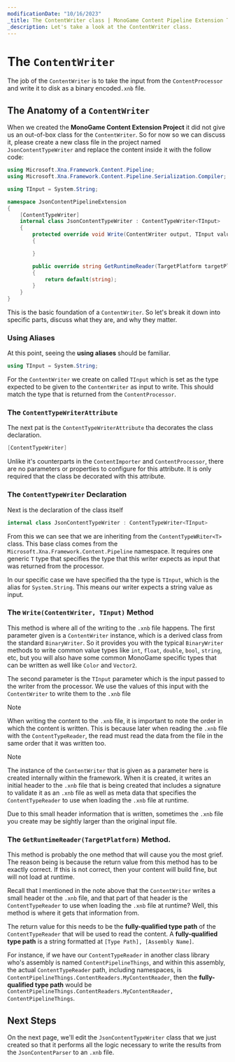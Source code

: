 ```yaml
---
modificationDate: "10/16/2023"
_title: The ContentWriter class | MonoGame Content Pipeline Extension Tutorial Series
_description: Let's take a look at the ContentWriter class.
---
```


# The `ContentWriter`
The job of the `ContentWriter` is to take the input from the `ContentProcessor` and write it to disk as a binary encoded`.xnb` file.

## The Anatomy of a `ContentWriter`
When we created the **MonoGame Content Extension Project** it did not give us an out-of-box class for the `ContentWriter`. So for now so we can discuss it, please create a new class file in the project named `JsonContentTypeWriter` and replace the content inside it with the follow code:

```cs
using Microsoft.Xna.Framework.Content.Pipeline;
using Microsoft.Xna.Framework.Content.Pipeline.Serialization.Compiler;

using TInput = System.String;

namespace JsonContentPipelineExtension
{
    [ContentTypeWriter]
    internal class JsonContentTypeWriter : ContentTypeWriter<TInput>
    {
        protected override void Write(ContentWriter output, TInput value)
        {

        }

        public override string GetRuntimeReader(TargetPlatform targetPlatform)
        {
            return default(string);
        }
    }
}
```

This is the basic foundation of a `ContentWriter`.  So let's break it down into specific parts, discuss what they are, and why they matter.

### Using Aliases
At this point, seeing the **using aliases** should be familiar.

```cs
using TInput = System.String;
```

For the `ContentWriter` we create on called `TInput` which is set as the type expected to be given to the `ContentWriter` as input to write.  This should match the type that is returned from the `ContentProcessor`.

### The `ContentTypeWriterAttribute`
The next pat is the `ContentTypeWriterAttribute` tha decorates the class declaration.

```cs
[ContentTypeWriter]
```

Unlike it's counterparts in the `ContentImporter` and `ContentProcessor`, there are no parameters or properties to configure for this attribute.  It is only required that the class be decorated with this attribute.

### The `ContentTypeWriter` Declaration
Next is the declaration of the class itself

```cs
internal class JsonContentTypeWriter : ContentTypeWriter<TInput>
```

From this we can see that we are inheriting from the `ContentTypeWRiter<T>` class.  This base class comes from the `Microsoft.Xna.Framework.Content.Pipeline` namespace.  It requires one generic `T` type that specifies the type that this writer expects as input that was returned from the processor.

In our specific case we have specified tha the type is `TInput`, which is the alias for `System.String`.  This means our writer expects a string value as input.

### The `Write(ContentWriter, TInput)` Method
This method is where all of the writing to the `.xnb` file happens.  The first parameter given is a `ContentWriter` instance, which is a derived class from the standard `BinaryWriter`.  So it provides you with the typical `BinaryWriter` methods to write common value types like `int`, `float`, `double`, `bool`, `string`, etc, but you will also have some common MonoGame specific types that can be written as well like `Color` and `Vector2`.

The second parameter is the `TInput` parameter which is the input passed to the writer from the processor.  We use the values of this input with the `ContentWriter` to write them to the `.xnb` file

> [!NOTE]
> When writing the content to the `.xnb` file, it is important to note the order in which the content is written.  This is because later when reading the `.xnb` file with the `ContentTypeReader`, the read must read the data from the file in the same order that it was written too.


> [!NOTE]
> The instance of the `ContentWriter` that is given as a parameter here is created internally within the framework.  When it is created, it writes an initial header to the `.xnb` file that is being created that includes a signature to validate it as an `.xnb` file as well as meta data that specifies the `ContentTypeReader` to use when loading the `.xnb` file at runtime.
>
> Due to this small header information that is written, sometimes the `.xnb` file you create may be sightly larger than the original input file.

### The `GetRuntimeReader(TargetPlatform)` Method.
This method is probably the one method that will cause you the most grief.  The reason being is because the return value from this method has to be exactly correct.  If this is not correct, then your content will build fine, but will not load at runtime.

Recall that I mentioned in the note above that the `ContentWriter` writes a small header ot the `.xnb` file, and that part of that header is the `ContentTypeReader` to use when loading the `.xnb` file at runtime?  Well, this method is where it gets that information from.

The return value for this needs to be the **fully-qualified type path** of the `ContentTypeReader` that will be used to read the content.  A **fully-qualified type path** is a string formatted at `[Type Path], [Assembly Name]`.

For instance, if we have our `ContentTypeReader` in another class library who's assembly is named `ContentPipelineThings`, and within this assembly, the actual `ContentTypeReader` path, including namespaces, is `ContentPipelineThings.ContentReaders.MyContentReader`, then the **fully-qualified type path** would be `ContentPipelineThings.ContentReaders.MyContentReader, ContentPipelineThings`.

## Next Steps
On the next page, we'll edit the `JsonContentTypeWriter` class that we just created so that it performs all the logic necessary to write the results from the `JsonContentParser` to an `.xnb` file.
